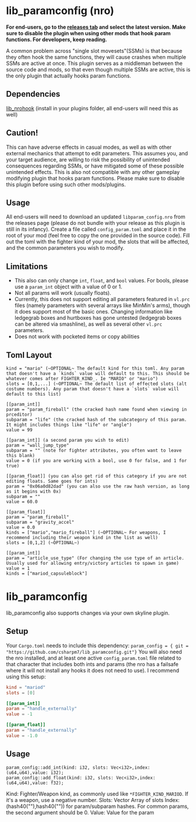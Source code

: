 # lib_paramconfig (nro)

**For end-users, go to the [releases tab](https://github.com/CSharpM7/lib_paramconfig/releases) and select the latest version. Make sure to disable the plugin when using other mods that hook param functions. For developers, keep reading.**

A common problem across "single slot movesets"(SSMs) is that because they often hook the same functions, they will cause crashes when multiple SSMs are active at once. This plugin serves as a middleman between the source code and mods, so that even though multiple SSMs are active, this is the only plugin that actually hooks param functions.

## Dependencies
[lib_nrohook](https://github.com/ultimate-research/nro-hook-plugin/releases) (install in your plugins folder, all end-users will need this as well)

## Caution!
This can have adverse effects in casual modes, as well as with other external mechanics that attempt to edit parameters. This assumes you, and your target audience, are willing to risk the possibility of unintended consequences regarding SSMs, or have mitigated some of these possible unintended effects. This is also not compatible with any other gameplay modifying plugin that hooks param functions. Please make sure to disable this plugin before using such other mods/plugins.

## Usage
All end-users will need to download an updated `libparam_config.nro` from the releases page (please do not bundle with your release as this plugin is still in its infancy). Create a file called `config_param.toml` and place it in the root of your mod (feel free to copy the one provided in the source code). Fill out the toml with the fighter kind of your mod, the slots that will be affected, and the common parameters you wish to modify.

## Limitations
- This also can only change `int`, `float`, and `bool` values. For bools, please use a `param_int` object with a value of 0 or 1.
- Not all params will work (usually floats).
- Currently, this does not support editing all parameters featured in `vl.prc` files (namely parameters with several arrays like MinMin's arms), though it does support most of the basic ones. Changing information like ledgegrab boxes and hurtboxes has gone untested (ledgegrab boxes can be altered via smashline), as well as several other `vl.prc` parameters.
- Does not work with pocketed items or copy abilities

## Toml Layout

```
kind = "mario" (~OPTIONAL~ The default kind for this toml. Any param that doesn't have a `kinds` value will default to this. This should be whatever comes after FIGHTER_KIND_. Ie "MARIO" or "mario")
slots = [0,1,...] (~OPTIONAL~ The default list of effected slots (alt costume numbers). Any param that doesn't have a `slots` value will default to this list)

[[param_int]]
param = "param_fireball" (the cracked hash name found when viewing in prceditor)
subparam = "life" (the cracked hash of the subcategory of this param. It might includes things like "life" or "angle")
value = 99 

[[param_int]] (a second param you wish to edit)
param = "wall_jump_type" 
subparam = "" (note for fighter attributes, you often want to leave this blank)
value = 0 (if you are working with a bool, use 0 for false, and 1 for true)

[[param_float]] (you can also get rid of this category if you are not editing floats. Same goes for ints)
param = "0x06a0d82dad" (you can also use the raw hash version, as long as it begins with 0x)
subparam = ""
value = 60.0

[[param_float]]
param = "param_fireball"
subparam = "gravity_accel"
value = 0.0
kinds = ["mario","mario_fireball"] (~OPTIONAL~ For weapons, I recommend including their weapon kind in the list as well)
slots = [0,1,2] (~OPTIONAL~)

[[param_int]]
param = "article_use_type" (For changing the use type of an article. Usually used for allowing entry/victory articles to spawn in game)
value = 1
kinds = ["mariod_capsuleblock"]
```

# lib_paramconfig

lib_paramconfig also supports changes via your own skyline plugin.

## Setup
Your `Cargo.toml` needs to include this dependency:
`param_config = { git = "https://github.com/csharpm7/lib_paramconfig.git"}`
You will also need the nro installed, and at least one active `config_param.toml` file related to that character that includes both ints and params (the nro has a failsafe where it will not install any hooks it does not need to use). I recommend using this setup:
```toml
kind = "mariod"
slots = [0]

[[param_int]]
param = "handle_externally"
value = -1

[[param_float]]
param = "handle_externally"
value = -1.0
```

## Usage
```
param_config::add_int(kind: i32, slots: Vec<i32>,index: (u64,u64),value: i32);
param_config::add_float(kind: i32, slots: Vec<i32>,index: (u64,u64),value: f32);
```
Kind: Fighter/Weapon kind, as commonly used like `*FIGHTER_KIND_MARIOD`. If it's a weapon, use a negative number.
Slots: Vector Array of slots
Index: (hash40(""),hash40("")) for param/subparam hashes. For common params, the second argument should be 0.
Value: Value for the param
